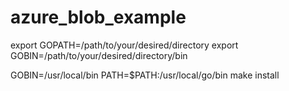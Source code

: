 # azure_blob_example


export GOPATH=/path/to/your/desired/directory
export GOBIN=/path/to/your/desired/directory/bin

GOBIN=/usr/local/bin PATH=$PATH:/usr/local/go/bin make install
